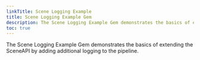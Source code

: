 ```yaml
---
linkTitle: Scene Logging Example
title: Scene Logging Example Gem
description: The Scene Logging Example Gem demonstrates the basics of extending the Open 3D Engine (O3DE) SceneAPI by adding additional logging to the pipeline.
toc: true
---
```


The Scene Logging Example Gem demonstrates the basics of extending the SceneAPI by adding additional logging to the pipeline.
